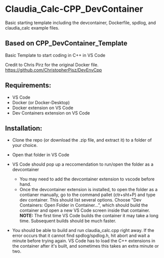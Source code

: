 # Claudia_Calc-CPP_DevContainer
 Basic starting template including the devcontainer, Dockerfile, spdlog, and claudia_calc example files.

## Based on CPP_DevContainer_Template
 Basic Template to start coding in C++ in VS Code
 
 Credit to Chris Pirz for the original Docker file.
 https://github.com/ChristopherPisz/DevEnvCpp

## Requirements:
 * VS Code
 * Docker (or Docker-Desktop)
 * Docker extension on VS Code
 * Dev Containers extension on VS Code

## Installation:
 * Clone the repo (or download the .zip file, and extract it) to a folder of your choice.
 * Open that folder in VS Code
 * VS Code should pop up a reccomendation to run/open the folder as a devcontainer
   - You may need to add the devcontainer extension to vscode before hand.
   - Once the devcontainer extension is installed, to open the folder as a contianer manually,
     go to the command pallet (ctr+sht+P) and type dev container. This should list several options.
     Choose "Dev Containers: Open Folder in Container...", which should build the container and
     open a new VS Code screen inside that container. **NOTE:** The first time VS Code builds the
     container it may take a long time. Subsequent builds should be much faster.

 * You should be able to build and run claudia_calc.cpp right away. If the error occurs that
   it cannot find spdlog/spdlog.h, hit abort and wait a minute before trying again. VS Code
   has to load the C++ extensions in the container after it's built, and sometimes this takes
   an extra minute or two.
 
